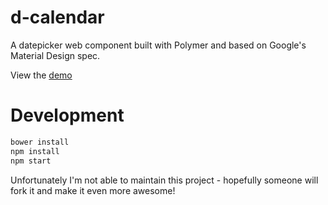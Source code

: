# d-calendar

A datepicker web component built with Polymer and based on Google's Material Design spec. 

View the [demo](http://subpopular.github.io/d-calendar/components/d-calendar/demo.html)

# Development

```bash
bower install
npm install
npm start
```

Unfortunately I'm not able to maintain this project - hopefully someone will fork it and make it even more awesome!

